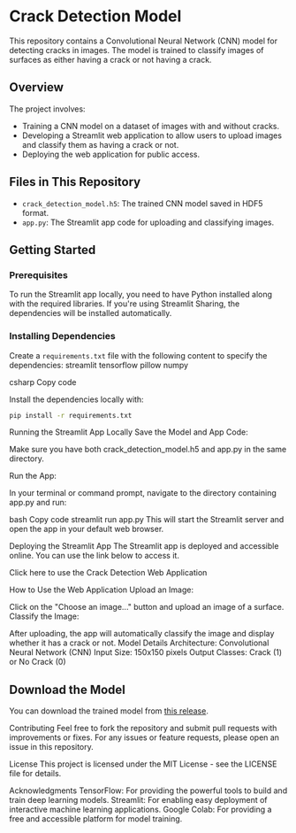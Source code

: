 # Crack Detection Model

This repository contains a Convolutional Neural Network (CNN) model for detecting cracks in images. The model is trained to classify images of surfaces as either having a crack or not having a crack.

## Overview

The project involves:
- Training a CNN model on a dataset of images with and without cracks.
- Developing a Streamlit web application to allow users to upload images and classify them as having a crack or not.
- Deploying the web application for public access.

## Files in This Repository

- `crack_detection_model.h5`: The trained CNN model saved in HDF5 format.
- `app.py`: The Streamlit app code for uploading and classifying images.

## Getting Started

### Prerequisites

To run the Streamlit app locally, you need to have Python installed along with the required libraries. If you're using Streamlit Sharing, the dependencies will be installed automatically.

### Installing Dependencies

Create a `requirements.txt` file with the following content to specify the dependencies:
streamlit tensorflow pillow numpy

csharp
Copy code

Install the dependencies locally with:

```bash
pip install -r requirements.txt
```
Running the Streamlit App Locally
Save the Model and App Code:

Make sure you have both crack_detection_model.h5 and app.py in the same directory.

Run the App:

In your terminal or command prompt, navigate to the directory containing app.py and run:

bash
Copy code
streamlit run app.py
This will start the Streamlit server and open the app in your default web browser.

Deploying the Streamlit App
The Streamlit app is deployed and accessible online. You can use the link below to access it.

Click here to use the Crack Detection Web Application

How to Use the Web Application
Upload an Image:

Click on the "Choose an image..." button and upload an image of a surface.
Classify the Image:

After uploading, the app will automatically classify the image and display whether it has a crack or not.
Model Details
Architecture: Convolutional Neural Network (CNN)
Input Size: 150x150 pixels
Output Classes: Crack (1) or No Crack (0)

## Download the Model

You can download the trained model from [this release](https://github.com/nitin2644/Surface-Crack-Detection-Model/releases/tag/v1.0).


Contributing
Feel free to fork the repository and submit pull requests with improvements or fixes. For any issues or feature requests, please open an issue in this repository.

License
This project is licensed under the MIT License - see the LICENSE file for details.

Acknowledgments
TensorFlow: For providing the powerful tools to build and train deep learning models.
Streamlit: For enabling easy deployment of interactive machine learning applications.
Google Colab: For providing a free and accessible platform for model training.
